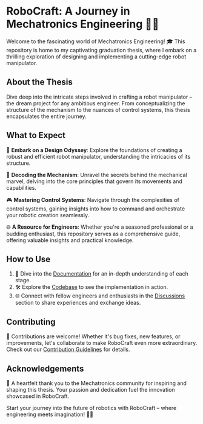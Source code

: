 # RoboCraft: A Journey in Mechatronics Engineering 🤖🔧

Welcome to the fascinating world of Mechatronics Engineering! 🎓 This repository is home to my captivating graduation thesis, where I embark on a thrilling exploration of designing and implementing a cutting-edge robot manipulator.

## About the Thesis
Dive deep into the intricate steps involved in crafting a robot manipulator – the dream project for any ambitious engineer. From conceptualizing the structure of the mechanism to the nuances of control systems, this thesis encapsulates the entire journey.

## What to Expect
🚀 **Embark on a Design Odyssey**: Explore the foundations of creating a robust and efficient robot manipulator, understanding the intricacies of its structure.

🤯 **Decoding the Mechanism**: Unravel the secrets behind the mechanical marvel, delving into the core principles that govern its movements and capabilities.

🎮 **Mastering Control Systems**: Navigate through the complexities of control systems, gaining insights into how to command and orchestrate your robotic creation seamlessly.

🌐 **A Resource for Engineers**: Whether you're a seasoned professional or a budding enthusiast, this repository serves as a comprehensive guide, offering valuable insights and practical knowledge.

## How to Use
1. 📖 Dive into the [Documentation](#) for an in-depth understanding of each stage.
2. 🛠️ Explore the [Codebase](#) to see the implementation in action.
3. 🌐 Connect with fellow engineers and enthusiasts in the [Discussions](#) section to share experiences and exchange ideas.

## Contributing
🤝 Contributions are welcome! Whether it's bug fixes, new features, or improvements, let's collaborate to make RoboCraft even more extraordinary. Check out our [Contribution Guidelines](CONTRIBUTING.md) for details.

## Acknowledgements
🙌 A heartfelt thank you to the Mechatronics community for inspiring and shaping this thesis. Your passion and dedication fuel the innovation showcased in RoboCraft.

Start your journey into the future of robotics with RoboCraft – where engineering meets imagination! 🌟🔗
